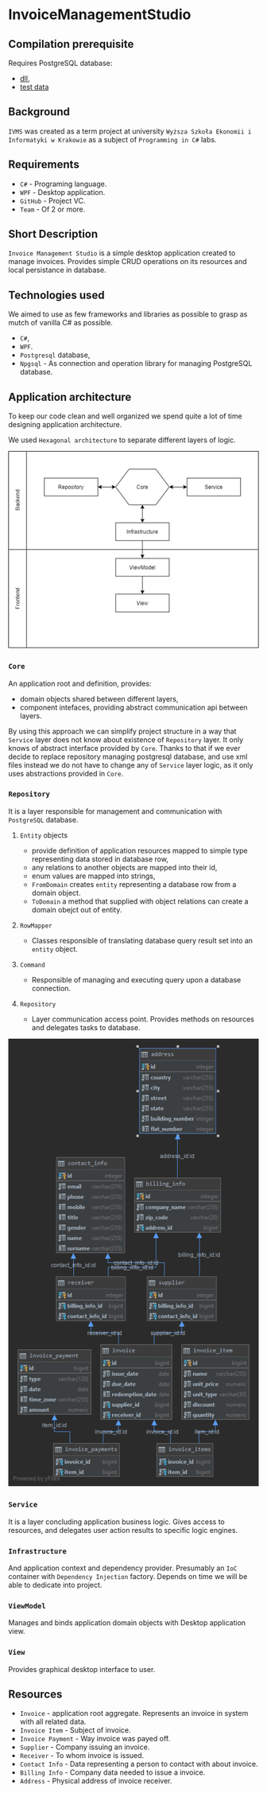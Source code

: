 # InvoiceManagementStudio

## Compilation prerequisite

Requires PostgreSQL database:

- [dll](./Documentation/Script/Db/db_schema.sql),
- [test data](./Documentation/Script/Db/db_data.sql)

## Background

`IVMS` was created as a term project at university `Wyższa Szkoła Ekonomii i Informatyki w Krakowie` as a subject of `Programming in C#` labs.

## Requirements

- `C#` - Programing language.
- `WPF` - Desktop application.
- `GitHub` - Project VC.
- `Team` - Of 2 or more.

## Short Description

`Invoice Management Studio` is a simple desktop application created to manage invoices. Provides simple CRUD operations on its resources and local persistance in database.

## Technologies used

We aimed to use as few frameworks and libraries as possible to grasp as mutch of vanilla C# as possible.

- `C#`,
- `WPF`.
- `Postgresql` database,
- `Npgsql` - As connection and operation library for managing PostgreSQL database.

## Application architecture

To keep our code clean and well organized we spend quite a lot of time designing application architecture.

We used `Hexagonal architecture` to separate different layers of logic.

![Application architecutre diagram](./Documentation/Diagrams/Architecture/architecture.jpg)

### `Core`

An application root and definition, provides:

- domain objects shared between different layers,
- component intefaces, providing abstract communication api between layers.

By using this approach we can simplify project structure in a way that `Service` layer does not know about existence of `Repository` layer. It only knows of abstract interface provided by `Core`. Thanks to that if we ever decide to replace repository managing postgresql database, and use xml files instead we do not have to change any of `Service` layer logic, as it only uses abstractions provided in `Core`.

### `Repository`

It is a layer responsible for management and communication with `PostgreSQL` database.

1. `Entity` objects
    - provide definition of application resources mapped to simple type representing data stored in database row,
    - any relations to another objects are mapped into their id,
    - enum values are mapped into strings,
    - `FromDomain` creates `entity` representing a database row from a domain object.
    - `ToDomain` a method that supplied with object relations can create a domain obejct out of entity.

2. `RowMapper`
   - Classes responsible of translating database query result set into an `entity` object.

3. `Command`
   - Responsible of managing and executing query upon a database connection.

4. `Repository`
   - Layer communication access point. Provides methods on resources and delegates tasks to database.

![ERD database diagram](./Documentation/Diagrams/ERD/ERD.png)

### `Service`

It is a layer concluding application business logic. Gives access to resources, and delegates user action results to specific logic engines.

### `Infrastructure`

And application context and dependency provider. Presumably an `IoC` container with `Dependency Injection` factory. Depends on time we will be able to dedicate into project.

### `ViewModel`

Manages and binds application domain objects with Desktop application view.

### `View`

Provides graphical desktop interface to user.

## Resources

- `Invoice` - application root aggregate. Represents an invoice in system with all related data.
- `Invoice Item` - Subject of invoice.
- `Invoice Payment` - Way invoice was payed off.
- `Supplier` - Company issuing an invoice.
- `Receiver` - To whom invoice is issued.
- `Contact Info` - Data representing a person to contact with about invoice.
- `Billing Info` - Company data needed to issue a invoice.
- `Address` - Physical address of invoice receiver.
